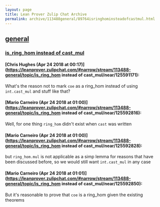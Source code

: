 ```yaml
---
layout: page
title: Lean Prover Zulip Chat Archive 
permalink: archive/113488general/89764isringhominsteadofcastmul.html
---
```


## [general](index.html)
### [is_ring_hom instead of cast_mul](89764isringhominsteadofcastmul.html)

#### [Chris Hughes (Apr 24 2018 at 00:17)](https://leanprover.zulipchat.com/#narrow/stream/113488-general/topic/is_ring_hom instead of cast_mul/near/125591171):
What's the reason not to mark `coe` as a ring_hom instead of using `int.cast_mul` and stuff like that?

#### [Mario Carneiro (Apr 24 2018 at 01:00)](https://leanprover.zulipchat.com/#narrow/stream/113488-general/topic/is_ring_hom instead of cast_mul/near/125592816):
Well, for one thing `ring_hom` didn't exist when `cast` was written

#### [Mario Carneiro (Apr 24 2018 at 01:00)](https://leanprover.zulipchat.com/#narrow/stream/113488-general/topic/is_ring_hom instead of cast_mul/near/125592828):
but `ring_hom.mul` is not applicable as a simp lemma for reasons that have been discussed before, so we would still want `int.cast_mul` in any case

#### [Mario Carneiro (Apr 24 2018 at 01:01)](https://leanprover.zulipchat.com/#narrow/stream/113488-general/topic/is_ring_hom instead of cast_mul/near/125592850):
But it's reasonable to prove that `coe` is a ring_hom given the existing theorems

